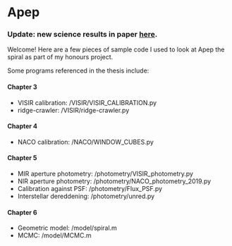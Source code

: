 # Apep

### Update: new science results in paper [here](https://arxiv.org/abs/2008.05834).

Welcome! Here are a few pieces of sample code I used to look at Apep the spiral as part of my honours project. 

Some programs referenced in the thesis include:

#### Chapter 3
- VISIR calibration: /VISIR/VISIR_CALIBRATION.py
- ridge-crawler: /VISIR/ridge-crawler.py

#### Chapter 4
- NACO calibration: /NACO/WINDOW_CUBES.py

#### Chapter 5
- MIR aperture photometry: /photometry/VISIR_photometry.py
- NIR aperture photometry: /photometry/NACO_photometry_2019.py
- Calibration against PSF: /photometry/Flux_PSF.py
- Interstellar dereddening: /photometry/unred.py

#### Chapter 6
- Geometric model: /model/spiral.m
- MCMC: /model/MCMC.m
